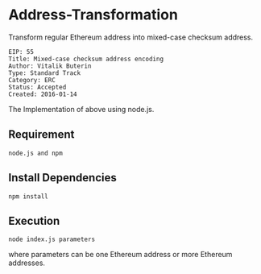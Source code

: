 # Address-Transformation
Transform regular Ethereum address into mixed-case checksum address.

    EIP: 55
    Title: Mixed-case checksum address encoding
    Author: Vitalik Buterin
    Type: Standard Track
    Category: ERC
    Status: Accepted
    Created: 2016-01-14

The Implementation of above using node.js.

## Requirement

    node.js and npm

## Install Dependencies

    npm install

## Execution

    node index.js parameters

where parameters can be one Ethereum address or more Ethereum addresses.